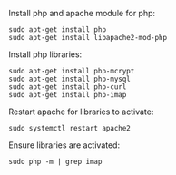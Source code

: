 Install php and apache module for php:

    sudo apt-get install php
    sudo apt-get install libapache2-mod-php

Install php libraries:

    sudo apt-get install php-mcrypt
    sudo apt-get install php-mysql
    sudo apt-get install php-curl
    sudo apt-get install php-imap

Restart apache for libraries to activate:

    sudo systemctl restart apache2

Ensure libraries are activated:

    sudo php -m | grep imap

